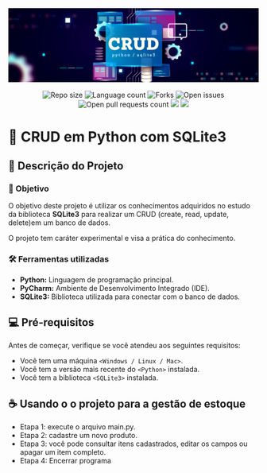 <img src="/assets/banner-crud-sqlite3.png"/>
<p align="center">
    <img src="https://img.shields.io/github/repo-size/lucasfcomaru/CRUD_SQLite3_Python_POO?style=for-the-badge" alt="Repo size" title="Repo size"/>
    <img src="https://img.shields.io/github/languages/count/lucasfcomaru/CRUD_SQLite3_Python_POO?style=for-the-badge" alt="Language count" title="Language count"/>
    <img src="https://img.shields.io/github/forks/lucasfcomaru/CRUD_SQLite3_Python_POO?style=for-the-badge" alt="Forks" title="Forks"/>
    <img src="https://img.shields.io/bitbucket/issues/lucasfcomaru/CRUD_SQLite3_Python_POO?style=for-the-badge" alt="Open issues" title="Open issues"/>
    <img src="https://img.shields.io/bitbucket/pr-raw/lucasfcomaru/CRUD_SQLite3_Python_POO?style=for-the-badge" alt="Open pull requests count" title="Open pull requests"/>
    <img src="http://img.shields.io/static/v1?label=STATUS&message=CONCLUIDO&color=GREEN&style=for-the-badge"/>
    <img src="http://img.shields.io/static/v1?label=License&message=MIT&color=green&style=for-the-badge"/>
</p>

# 💾 CRUD em Python com SQLite3
## 📢 Descrição do Projeto
### 🎯 Objetivo
<p align="left">
    O objetivo deste projeto é utilizar os conhecimentos adquiridos 
no estudo da biblioteca <b>SQLite3</b> para realizar um CRUD 
(create, read, update, delete)em um banco de dados.
</p>
<p align="left">
    O projeto tem caráter experimental e visa a prática do conhecimento.
</p>

### 🛠️ Ferramentas utilizadas
<ul>
    <li><b>Python:</b> Linguagem de programação principal.</li>
    <li><b>PyCharm:</b> Ambiente de Desenvolvimento Integrado (IDE).</li>
    <li><b>SQLite3:</b> Biblioteca utilizada para conectar com o banco de dados.</li>
</ul>

## 💻 Pré-requisitos
Antes de começar, verifique se você atendeu aos seguintes requisitos:

- Você tem uma máquina `<Windows / Linux / Mac>`.
- Você tem a versão mais recente do `<Python>` instalada.
- Você tem a biblioteca `<SQLite3>` instalada.

## ☕ Usando o o projeto para a gestão de estoque
<ul>
    <li>Etapa 1: execute o arquivo main.py.</li>
    <li>Etapa 2: cadastre um novo produto.</li>
    <li>Etapa 3: você pode consultar itens cadastrados, editar os campos ou apagar um item completo.</li>
    <li>Etapa 4: Encerrar programa</li>
</ul>
